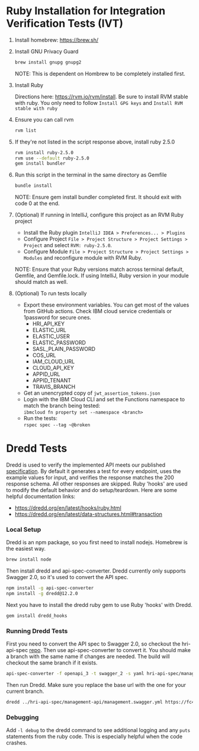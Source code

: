# Ruby Installation for Integration Verification Tests (IVT)

1. Install homebrew: https://brew.sh/

2. Install GNU Privacy Guard
    ```bash
    brew install gnupg gnupg2
    ```
    NOTE: This is dependent on Hombrew to be completely installed first.

3. Install Ruby

    Directions here: https://rvm.io/rvm/install. Be sure to install RVM stable with ruby. You only need to follow `Install GPG keys` and `Install RVM stable with ruby`
4. Ensure you can call rvm
    ```bash
    rvm list
    ```
5. If they're not listed in the script response above, install ruby 2.5.0  
    ```bash
    rvm install ruby-2.5.0
    rvm use --default ruby-2.5.0
    gem install bundler
    ```
    
6. Run this script in the terminal in the same directory as Gemfile
    ```bash
    bundle install
    ```
    NOTE: Ensure gem install bundler completed first. It should exit with code 0 at the end.
    
7. (Optional) If running in IntelliJ, configure this project as an RVM Ruby project

    * Install the Ruby plugin `IntelliJ IDEA > Preferences... > Plugins`
    * Configure Project `File > Project Structure > Project Settings > Project` and select `RVM: ruby-2.5.0`.
    * Configure Module `File > Project Structure > Project Settings > Modules` and reconfigure module with RVM Ruby.
    
    NOTE: Ensure that your Ruby versions match across terminal default, Gemfile, and Gemfile.lock. If using IntelliJ, Ruby version in your module should match as well.

8. (Optional) To run tests locally
    - Export these environment variables. You can get most of the values from GitHub actions. Check IBM cloud service credentials or 1password for secure ones.
      * HRI_API_KEY
      * ELASTIC_URL
      * ELASTIC_USER
      * ELASTIC_PASSWORD
      * SASL_PLAIN_PASSWORD
      * COS_URL
      * IAM_CLOUD_URL
      * CLOUD_API_KEY
      * APPID_URL
      * APPID_TENANT
      * TRAVIS_BRANCH
    - Get an unencrypted copy of `jwt_assertion_tokens.json`
    - Login with the IBM Cloud CLI and set the Functions namespace to match the branch being tested:   
    ```ibmcloud fn property set --namespace <branch>```
    - Run the tests:   
    ```rspec spec --tag ~@broken```
    
# Dredd Tests
Dredd is used to verify the implemented API meets our published [specification](https://github.com/Alvearie/hri-api-spec/blob/main/management-api/management.yml).
By default it generates a test for every endpoint, uses the example values for input, and verifies the response matches the 200 response schema. All other responses are skipped. Ruby 'hooks' are used to modify the default behavior and do setup/teardown. 
Here are some helpful documentation links:
* https://dredd.org/en/latest/hooks/ruby.html
* https://dredd.org/en/latest/data-structures.html#transaction

### Local Setup
Dredd is an npm package, so you first need to install nodejs. Homebrew is the easiest way.  
```bash
brew install node
```
Then install dredd and api-spec-converter. Dredd currently only supports Swagger 2.0, so it's used to convert the API spec.
```bash
npm install -g api-spec-converter
npm install -g dredd@12.2.0
```
Next you have to install the dredd ruby gem to use Ruby 'hooks' with Dredd.
```bash
gem install dredd_hooks
```

### Running Dredd Tests
First you need to convert the API spec to Swagger 2.0, so checkout the hri-api-spec [repo](https://github.com/Alvearie/hri-api-spec).
Then use api-spec-converter to convert it. You should make a branch with the same name if changes are needed. The build will checkout the same branch if it exists. 
```bash
api-spec-converter -f openapi_3 -t swagger_2 -s yaml hri-api-spec/management-api/management.yml > hri-api-spec/management-api/management.swagger.yml
```
Then run Dredd.  Make sure you replace the base url with the one for your current branch. 
```bash
dredd ../hri-api-spec/management-api/management.swagger.yml https://fc40a048.us-south.apigw.appdomain.cloud/hri --sorted --language=ruby --hookfiles=test/spec/*_helper.rb --hookfiles=test/spec/dredd_hooks.rb --hooks-worker-connect-timeout=5000
```

### Debugging
Add `-l debug` to the dredd command to see additional logging and any `puts` statements from the ruby code. This is especially helpful when the code crashes.
